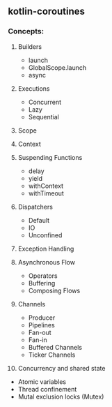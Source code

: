 ## kotlin-coroutines

### Concepts:

1. Builders
   * launch
   * GlobalScope.launch
   * async

2. Executions
   * Concurrent
   * Lazy
   * Sequential

3. Scope

4. Context

5. Suspending Functions
   * delay
   * yield
   * withContext
   * withTimeout

6. Dispatchers
   * Default
   * IO
   * Unconfined

7. Exception Handling

8. Asynchronous Flow
   * Operators
   * Buffering
   * Composing Flows

9. Channels
   * Producer
   * Pipelines
   * Fan-out
   * Fan-in
   * Buffered Channels
   * Ticker Channels

10. Concurrency and shared state
   * Atomic variables
   * Thread confinement
   * Mutal exclusion locks (Mutex)
